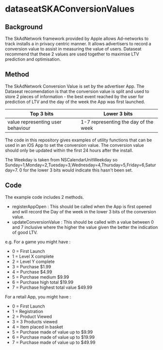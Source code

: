 # dataseatSKAConversionValues

## Background

The SkAdNetwork framework provided by Apple allows Ad-networks to track installs a in privacy centric manner. It allows advertisers to record a conversion value to assist in measuring the value of users. Dataseat recommend that these 2 values are used together to maximise LTV prediction and optimisation.

## Method

The SkAdNetwork Conversion Value is set by the advertiser App. The Dataseat recomendation is that the conversion value is split and used to store 2 pieces of information - the best event reached by the user for prediction of LTV and the day of the week the App was first launched.

| Top 3 bits | Lower 3 bits | 
| ------------- | --------------- | 
| value representing user behaviour  | 1-7 representing the day of the week |

The code in this repository gives examples of utility functions that can be used in an iOS App to set the conversion value. The conversion value should only be updated within the first 24 hours after the install.

The Weekday is taken from NSCalendarUnitWeekday so Sunday=1,Monday=2,Tuesday=3,Wednesday=4,Thursday=5,Friday=6,Saturday=7.  0 for the lower 3 bits would indicate this hasn't been set.

## Code

The example code includes 2 methods.

* registerAppOpen : This should be called when the App is first opened and will record the Day of the week in the lower 3 bits of the conversion value.
* updateConversionValue : This should be called with a value between 0 and 7 inclusive where the higher the value given the better the indication of good LTV.

e.g. For a game you might have :

* 0 = First Launch
* 1 = Level X complete
* 2 = Level Y complete
* 3 = Purchase $1.99
* 4 = Purchase $4.99
* 5 = Purchase medium $9.99
* 6 = Purchase high total $19.99
* 7 = Purchase highest total value $49.99

For a retail App, you might have :

* 0 = First Launch
* 1 = Registration
* 2 = Product Viewed
* 3 = 3 Products viewed
* 4 = Item placed in basket
* 5 = Purchase made of value up to $9.99
* 6 = Purchase made of value up to $19.99
* 7 = Purchase made of value up to $49.99

